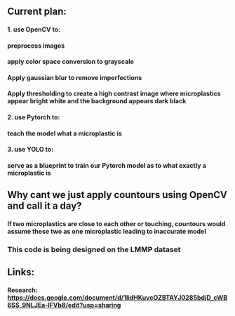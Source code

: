 ## Current plan: 
#### 1. use OpenCV to: 
####    preprocess images
####    apply color space conversion to grayscale
####    Apply gaussian blur to remove imperfections 
####    Apply thresholding to create a high contrast image where microplastics appear bright white and the background appears dark black 

#### 2. use Pytorch to:
####    teach the model what a microplastic is 

#### 3. use YOLO to: 
####    serve as a blueprint to train our Pytorch model as to what exactly a microplastic is 

## Why cant we just apply countours using OpenCV and call it a day? 
####    If two microplastics are close to each other or touching, countours would assume these two as one microplastic leading to inaccurate model 

### This code is being designed on the LMMP dataset 

## Links: 
#### Research: https://docs.google.com/document/d/1IidHKuvcOZBTAYJ0285bdjD_cWB6SS_9NLJEa-lFVb8/edit?usp=sharing
